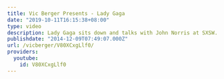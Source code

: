 ```yaml
---
title: Vic Berger Presents - Lady Gaga
date: "2019-10-11T16:15:38+08:00"
type: video
description: Lady Gaga sits down and talks with John Norris at SXSW.
publishdate: "2014-12-09T07:49:07.000Z"
url: /vicberger/V80XCxgLlf0/
providers:
  youtube:
    id: V80XCxgLlf0
---
```

